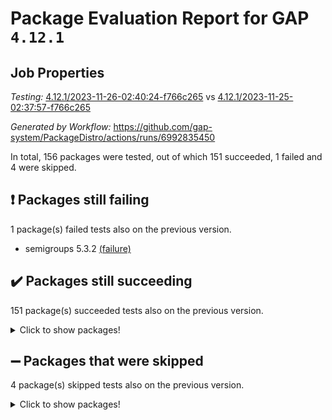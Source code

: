 # Package Evaluation Report for GAP `4.12.1`

## Job Properties

*Testing:* [4.12.1/2023-11-26-02:40:24-f766c265](https://github.com/gap-system/PackageDistro/blob/data/reports/4.12.1/2023-11-26-02:40:24-f766c265) vs [4.12.1/2023-11-25-02:37:57-f766c265](https://github.com/gap-system/PackageDistro/blob/data/reports/4.12.1/2023-11-25-02:37:57-f766c265)

*Generated by Workflow:* https://github.com/gap-system/PackageDistro/actions/runs/6992835450

In total, 156 packages were tested, out of which 151 succeeded, 1 failed and 4 were skipped.

## :exclamation: Packages still failing

1 package(s) failed tests also on the previous version.
- semigroups 5.3.2 [(failure)](https://github.com/gap-system/PackageDistro/actions/runs/6992835450/job/19025049485)

## :heavy_check_mark: Packages still succeeding

151 package(s) succeeded tests also on the previous version.
<details><summary>Click to show packages!</summary>

- 4ti2interface 2023.02-04 [(success)](https://github.com/gap-system/PackageDistro/actions/runs/6992835450/job/19025038266)
- ace 5.6.2 [(success)](https://github.com/gap-system/PackageDistro/actions/runs/6992835450/job/19025038331)
- aclib 1.3.2 [(success)](https://github.com/gap-system/PackageDistro/actions/runs/6992835450/job/19025038385)
- agt 0.3.1 [(success)](https://github.com/gap-system/PackageDistro/actions/runs/6992835450/job/19025038451)
- alnuth 3.2.1 [(success)](https://github.com/gap-system/PackageDistro/actions/runs/6992835450/job/19025038524)
- anupq 3.3.0 [(success)](https://github.com/gap-system/PackageDistro/actions/runs/6992835450/job/19025038577)
- atlasrep 2.1.7 [(success)](https://github.com/gap-system/PackageDistro/actions/runs/6992835450/job/19025038636)
- autodoc 2023.06.19 [(success)](https://github.com/gap-system/PackageDistro/actions/runs/6992835450/job/19025039420)
- automata 1.15 [(success)](https://github.com/gap-system/PackageDistro/actions/runs/6992835450/job/19025039614)
- automgrp 1.3.2 [(success)](https://github.com/gap-system/PackageDistro/actions/runs/6992835450/job/19025039760)
- autpgrp 1.11 [(success)](https://github.com/gap-system/PackageDistro/actions/runs/6992835450/job/19025040075)
- cap 2023.10-07 [(success)](https://github.com/gap-system/PackageDistro/actions/runs/6992835450/job/19025040632)
- caratinterface 2.3.5 [(success)](https://github.com/gap-system/PackageDistro/actions/runs/6992835450/job/19025040898)
- cddinterface 2022.11.01 [(success)](https://github.com/gap-system/PackageDistro/actions/runs/6992835450/job/19025040985)
- circle 1.6.6 [(success)](https://github.com/gap-system/PackageDistro/actions/runs/6992835450/job/19025041067)
- classicpres 1.22 [(success)](https://github.com/gap-system/PackageDistro/actions/runs/6992835450/job/19025041137)
- cohomolo 1.6.11 [(success)](https://github.com/gap-system/PackageDistro/actions/runs/6992835450/job/19025041217)
- congruence 1.2.5 [(success)](https://github.com/gap-system/PackageDistro/actions/runs/6992835450/job/19025041292)
- corelg 1.56 [(success)](https://github.com/gap-system/PackageDistro/actions/runs/6992835450/job/19025041381)
- crime 1.6 [(success)](https://github.com/gap-system/PackageDistro/actions/runs/6992835450/job/19025041454)
- crisp 1.4.6 [(success)](https://github.com/gap-system/PackageDistro/actions/runs/6992835450/job/19025041535)
- crypting 0.10.4 [(success)](https://github.com/gap-system/PackageDistro/actions/runs/6992835450/job/19025041612)
- cryst 4.1.26 [(success)](https://github.com/gap-system/PackageDistro/actions/runs/6992835450/job/19025041688)
- crystcat 1.1.10 [(success)](https://github.com/gap-system/PackageDistro/actions/runs/6992835450/job/19025041768)
- ctbllib 1.3.6 [(success)](https://github.com/gap-system/PackageDistro/actions/runs/6992835450/job/19025041856)
- cubefree 1.19 [(success)](https://github.com/gap-system/PackageDistro/actions/runs/6992835450/job/19025041942)
- curlinterface 2.3.2 [(success)](https://github.com/gap-system/PackageDistro/actions/runs/6992835450/job/19025042019)
- cvec 2.8.1 [(success)](https://github.com/gap-system/PackageDistro/actions/runs/6992835450/job/19025042102)
- datastructures 0.3.0 [(success)](https://github.com/gap-system/PackageDistro/actions/runs/6992835450/job/19025042184)
- deepthought 1.0.6 [(success)](https://github.com/gap-system/PackageDistro/actions/runs/6992835450/job/19025042256)
- design 1.8 [(success)](https://github.com/gap-system/PackageDistro/actions/runs/6992835450/job/19025042321)
- difsets 2.3.1 [(success)](https://github.com/gap-system/PackageDistro/actions/runs/6992835450/job/19025042400)
- digraphs 1.6.3 [(success)](https://github.com/gap-system/PackageDistro/actions/runs/6992835450/job/19025042460)
- edim 1.3.7 [(success)](https://github.com/gap-system/PackageDistro/actions/runs/6992835450/job/19025042526)
- example 4.3.4 [(success)](https://github.com/gap-system/PackageDistro/actions/runs/6992835450/job/19025042613)
- examplesforhomalg 2023.10-01 [(success)](https://github.com/gap-system/PackageDistro/actions/runs/6992835450/job/19025042691)
- factint 1.6.3 [(success)](https://github.com/gap-system/PackageDistro/actions/runs/6992835450/job/19025042748)
- ferret 1.0.9 [(success)](https://github.com/gap-system/PackageDistro/actions/runs/6992835450/job/19025042807)
- fga 1.5.0 [(success)](https://github.com/gap-system/PackageDistro/actions/runs/6992835450/job/19025042871)
- fining 1.5.6 [(success)](https://github.com/gap-system/PackageDistro/actions/runs/6992835450/job/19025042939)
- float 1.0.3 [(success)](https://github.com/gap-system/PackageDistro/actions/runs/6992835450/job/19025043008)
- format 1.4.3 [(success)](https://github.com/gap-system/PackageDistro/actions/runs/6992835450/job/19025043070)
- forms 1.2.9 [(success)](https://github.com/gap-system/PackageDistro/actions/runs/6992835450/job/19025043134)
- fplsa 1.2.6 [(success)](https://github.com/gap-system/PackageDistro/actions/runs/6992835450/job/19025043204)
- fr 2.4.12 [(success)](https://github.com/gap-system/PackageDistro/actions/runs/6992835450/job/19025043267)
- francy 2.0.3 [(success)](https://github.com/gap-system/PackageDistro/actions/runs/6992835450/job/19025043330)
- fwtree 1.3 [(success)](https://github.com/gap-system/PackageDistro/actions/runs/6992835450/job/19025043410)
- gapdoc 1.6.6 [(success)](https://github.com/gap-system/PackageDistro/actions/runs/6992835450/job/19025043465)
- gauss 2023.02-04 [(success)](https://github.com/gap-system/PackageDistro/actions/runs/6992835450/job/19025043525)
- gaussforhomalg 2023.10-01 [(success)](https://github.com/gap-system/PackageDistro/actions/runs/6992835450/job/19025043598)
- gbnp 1.0.5 [(success)](https://github.com/gap-system/PackageDistro/actions/runs/6992835450/job/19025043675)
- generalizedmorphismsforcap 2023.08-02 [(success)](https://github.com/gap-system/PackageDistro/actions/runs/6992835450/job/19025043730)
- genss 1.6.8 [(success)](https://github.com/gap-system/PackageDistro/actions/runs/6992835450/job/19025043802)
- gradedmodules 2023.09-01 [(success)](https://github.com/gap-system/PackageDistro/actions/runs/6992835450/job/19025043872)
- gradedringforhomalg 2023.08-01 [(success)](https://github.com/gap-system/PackageDistro/actions/runs/6992835450/job/19025043942)
- grape 4.9.0 [(success)](https://github.com/gap-system/PackageDistro/actions/runs/6992835450/job/19025044014)
- groupoids 1.73 [(success)](https://github.com/gap-system/PackageDistro/actions/runs/6992835450/job/19025044104)
- grpconst 2.6.4 [(success)](https://github.com/gap-system/PackageDistro/actions/runs/6992835450/job/19025044183)
- guarana 0.96.3 [(success)](https://github.com/gap-system/PackageDistro/actions/runs/6992835450/job/19025044263)
- guava 3.18 [(success)](https://github.com/gap-system/PackageDistro/actions/runs/6992835450/job/19025044340)
- hap 1.60 [(success)](https://github.com/gap-system/PackageDistro/actions/runs/6992835450/job/19025044427)
- hapcryst 0.1.15 [(success)](https://github.com/gap-system/PackageDistro/actions/runs/6992835450/job/19025044498)
- hecke 1.5.3 [(success)](https://github.com/gap-system/PackageDistro/actions/runs/6992835450/job/19025044565)
- help 3.5 [(success)](https://github.com/gap-system/PackageDistro/actions/runs/6992835450/job/19025044642)
- homalg 2023.10-01 [(success)](https://github.com/gap-system/PackageDistro/actions/runs/6992835450/job/19025044727)
- homalgtocas 2023.08-01 [(success)](https://github.com/gap-system/PackageDistro/actions/runs/6992835450/job/19025044796)
- idrel 2.45 [(success)](https://github.com/gap-system/PackageDistro/actions/runs/6992835450/job/19025044867)
- images 1.3.1 [(success)](https://github.com/gap-system/PackageDistro/actions/runs/6992835450/job/19025044945)
- intpic 0.3.0 [(success)](https://github.com/gap-system/PackageDistro/actions/runs/6992835450/job/19025045016)
- io 4.8.2 [(success)](https://github.com/gap-system/PackageDistro/actions/runs/6992835450/job/19025045082)
- io_forhomalg 2023.02-04 [(success)](https://github.com/gap-system/PackageDistro/actions/runs/6992835450/job/19025045157)
- irredsol 1.4.4 [(success)](https://github.com/gap-system/PackageDistro/actions/runs/6992835450/job/19025045231)
- json 2.1.1 [(success)](https://github.com/gap-system/PackageDistro/actions/runs/6992835450/job/19025045323)
- jupyterkernel 1.5.0 [(success)](https://github.com/gap-system/PackageDistro/actions/runs/6992835450/job/19025045401)
- jupyterviz 1.5.6 [(success)](https://github.com/gap-system/PackageDistro/actions/runs/6992835450/job/19025045472)
- kan 1.36 [(success)](https://github.com/gap-system/PackageDistro/actions/runs/6992835450/job/19025045561)
- kbmag 1.5.11 [(success)](https://github.com/gap-system/PackageDistro/actions/runs/6992835450/job/19025045662)
- laguna 3.9.6 [(success)](https://github.com/gap-system/PackageDistro/actions/runs/6992835450/job/19025045772)
- liealgdb 2.2.1 [(success)](https://github.com/gap-system/PackageDistro/actions/runs/6992835450/job/19025045876)
- liepring 2.8 [(success)](https://github.com/gap-system/PackageDistro/actions/runs/6992835450/job/19025045965)
- liering 2.4.2 [(success)](https://github.com/gap-system/PackageDistro/actions/runs/6992835450/job/19025046041)
- linearalgebraforcap 2023.11-01 [(success)](https://github.com/gap-system/PackageDistro/actions/runs/6992835450/job/19025046120)
- localizeringforhomalg 2023.10-01 [(success)](https://github.com/gap-system/PackageDistro/actions/runs/6992835450/job/19025046194)
- loops 3.4.3 [(success)](https://github.com/gap-system/PackageDistro/actions/runs/6992835450/job/19025046261)
- lpres 1.0.3 [(success)](https://github.com/gap-system/PackageDistro/actions/runs/6992835450/job/19025046322)
- majoranaalgebras 1.5.1 [(success)](https://github.com/gap-system/PackageDistro/actions/runs/6992835450/job/19025046395)
- mapclass 1.4.6 [(success)](https://github.com/gap-system/PackageDistro/actions/runs/6992835450/job/19025046463)
- matgrp 0.70 [(success)](https://github.com/gap-system/PackageDistro/actions/runs/6992835450/job/19025046540)
- matricesforhomalg 2023.11-01 [(success)](https://github.com/gap-system/PackageDistro/actions/runs/6992835450/job/19025046618)
- modisom 2.5.4 [(success)](https://github.com/gap-system/PackageDistro/actions/runs/6992835450/job/19025046693)
- modulepresentationsforcap 2023.10-01 [(success)](https://github.com/gap-system/PackageDistro/actions/runs/6992835450/job/19025046770)
- modules 2023.10-01 [(success)](https://github.com/gap-system/PackageDistro/actions/runs/6992835450/job/19025046872)
- monoidalcategories 2023.11-02 [(success)](https://github.com/gap-system/PackageDistro/actions/runs/6992835450/job/19025046961)
- nconvex 2022.09-01 [(success)](https://github.com/gap-system/PackageDistro/actions/runs/6992835450/job/19025047054)
- nilmat 1.4.2 [(success)](https://github.com/gap-system/PackageDistro/actions/runs/6992835450/job/19025047143)
- nock 1.5 [(success)](https://github.com/gap-system/PackageDistro/actions/runs/6992835450/job/19025047241)
- normalizinterface 1.3.6 [(success)](https://github.com/gap-system/PackageDistro/actions/runs/6992835450/job/19025047337)
- nq 2.5.10 [(success)](https://github.com/gap-system/PackageDistro/actions/runs/6992835450/job/19025047430)
- numericalsgps 1.3.1 [(success)](https://github.com/gap-system/PackageDistro/actions/runs/6992835450/job/19025047506)
- openmath 11.5.3 [(success)](https://github.com/gap-system/PackageDistro/actions/runs/6992835450/job/19025047583)
- orb 4.9.0 [(success)](https://github.com/gap-system/PackageDistro/actions/runs/6992835450/job/19025047670)
- packagemanager 1.4.1 [(success)](https://github.com/gap-system/PackageDistro/actions/runs/6992835450/job/19025047774)
- patternclass 2.4.3 [(success)](https://github.com/gap-system/PackageDistro/actions/runs/6992835450/job/19025047880)
- permut 2.0.4 [(success)](https://github.com/gap-system/PackageDistro/actions/runs/6992835450/job/19025047969)
- polenta 1.3.10 [(success)](https://github.com/gap-system/PackageDistro/actions/runs/6992835450/job/19025048064)
- polymaking 0.8.7 [(success)](https://github.com/gap-system/PackageDistro/actions/runs/6992835450/job/19025048156)
- primgrp 3.4.4 [(success)](https://github.com/gap-system/PackageDistro/actions/runs/6992835450/job/19025048247)
- profiling 2.5.4 [(success)](https://github.com/gap-system/PackageDistro/actions/runs/6992835450/job/19025048357)
- qpa 1.34 [(success)](https://github.com/gap-system/PackageDistro/actions/runs/6992835450/job/19025048450)
- quagroup 1.8.3 [(success)](https://github.com/gap-system/PackageDistro/actions/runs/6992835450/job/19025048540)
- radiroot 2.9 [(success)](https://github.com/gap-system/PackageDistro/actions/runs/6992835450/job/19025048631)
- rcwa 4.7.1 [(success)](https://github.com/gap-system/PackageDistro/actions/runs/6992835450/job/19025048724)
- rds 1.8 [(success)](https://github.com/gap-system/PackageDistro/actions/runs/6992835450/job/19025048807)
- recog 1.4.2 [(success)](https://github.com/gap-system/PackageDistro/actions/runs/6992835450/job/19025048907)
- repndecomp 1.3.0 [(success)](https://github.com/gap-system/PackageDistro/actions/runs/6992835450/job/19025048999)
- repsn 3.1.1 [(success)](https://github.com/gap-system/PackageDistro/actions/runs/6992835450/job/19025049091)
- resclasses 4.7.3 [(success)](https://github.com/gap-system/PackageDistro/actions/runs/6992835450/job/19025049167)
- ringsforhomalg 2023.11-02 [(success)](https://github.com/gap-system/PackageDistro/actions/runs/6992835450/job/19025049237)
- sco 2023.08-01 [(success)](https://github.com/gap-system/PackageDistro/actions/runs/6992835450/job/19025049330)
- scscp 2.4.1 [(success)](https://github.com/gap-system/PackageDistro/actions/runs/6992835450/job/19025049399)
- sglppow 2.3 [(success)](https://github.com/gap-system/PackageDistro/actions/runs/6992835450/job/19025049562)
- sgpviz 0.999.5 [(success)](https://github.com/gap-system/PackageDistro/actions/runs/6992835450/job/19025049642)
- simpcomp 2.1.14 [(success)](https://github.com/gap-system/PackageDistro/actions/runs/6992835450/job/19025049732)
- singular 2023.02.09 [(success)](https://github.com/gap-system/PackageDistro/actions/runs/6992835450/job/19025049813)
- sl2reps 1.1 [(success)](https://github.com/gap-system/PackageDistro/actions/runs/6992835450/job/19025049902)
- sla 1.5.3 [(success)](https://github.com/gap-system/PackageDistro/actions/runs/6992835450/job/19025049981)
- smallgrp 1.5.3 [(success)](https://github.com/gap-system/PackageDistro/actions/runs/6992835450/job/19025050045)
- smallsemi 0.6.13 [(success)](https://github.com/gap-system/PackageDistro/actions/runs/6992835450/job/19025050107)
- sonata 2.9.6 [(success)](https://github.com/gap-system/PackageDistro/actions/runs/6992835450/job/19025050165)
- sophus 1.27 [(success)](https://github.com/gap-system/PackageDistro/actions/runs/6992835450/job/19025050228)
- sotgrps 1.2 [(success)](https://github.com/gap-system/PackageDistro/actions/runs/6992835450/job/19025050298)
- spinsym 1.5.2 [(success)](https://github.com/gap-system/PackageDistro/actions/runs/6992835450/job/19025050374)
- standardff 1.0 [(success)](https://github.com/gap-system/PackageDistro/actions/runs/6992835450/job/19025050524)
- symbcompcc 1.3.2 [(success)](https://github.com/gap-system/PackageDistro/actions/runs/6992835450/job/19025050621)
- thelma 1.3 [(success)](https://github.com/gap-system/PackageDistro/actions/runs/6992835450/job/19025050707)
- tomlib 1.2.9 [(success)](https://github.com/gap-system/PackageDistro/actions/runs/6992835450/job/19025050789)
- toolsforhomalg 2023.10-01 [(success)](https://github.com/gap-system/PackageDistro/actions/runs/6992835450/job/19025050861)
- toric 1.9.5 [(success)](https://github.com/gap-system/PackageDistro/actions/runs/6992835450/job/19025050927)
- toricvarieties 2022.07.13 [(success)](https://github.com/gap-system/PackageDistro/actions/runs/6992835450/job/19025050997)
- transgrp 3.6.4 [(success)](https://github.com/gap-system/PackageDistro/actions/runs/6992835450/job/19025051074)
- ugaly 4.1.3 [(success)](https://github.com/gap-system/PackageDistro/actions/runs/6992835450/job/19025051144)
- unipot 1.5 [(success)](https://github.com/gap-system/PackageDistro/actions/runs/6992835450/job/19025051211)
- unitlib 4.2.0 [(success)](https://github.com/gap-system/PackageDistro/actions/runs/6992835450/job/19025051284)
- utils 0.84 [(success)](https://github.com/gap-system/PackageDistro/actions/runs/6992835450/job/19025051363)
- uuid 0.7 [(success)](https://github.com/gap-system/PackageDistro/actions/runs/6992835450/job/19025051441)
- walrus 0.9991 [(success)](https://github.com/gap-system/PackageDistro/actions/runs/6992835450/job/19025051531)
- wedderga 4.10.4 [(success)](https://github.com/gap-system/PackageDistro/actions/runs/6992835450/job/19025051603)
- xmod 2.91 [(success)](https://github.com/gap-system/PackageDistro/actions/runs/6992835450/job/19025051682)
- xmodalg 1.23 [(success)](https://github.com/gap-system/PackageDistro/actions/runs/6992835450/job/19025051758)
- yangbaxter 0.10.3 [(success)](https://github.com/gap-system/PackageDistro/actions/runs/6992835450/job/19025051824)
- zeromqinterface 0.14 [(success)](https://github.com/gap-system/PackageDistro/actions/runs/6992835450/job/19025051915)
</details>

## :heavy_minus_sign: Packages that were skipped

4 package(s) skipped tests also on the previous version.
<details><summary>Click to show packages!</summary>

- browse 1.8.21 [(skipped)](https://github.com/gap-system/PackageDistro/actions/runs/6992835450/job/19024864258)
- itc 1.5.1 [(skipped)](https://github.com/gap-system/PackageDistro/actions/runs/6992835450/job/19024864258)
- polycyclic 2.16 [(skipped)](https://github.com/gap-system/PackageDistro/actions/runs/6992835450/job/19024864258)
- xgap 4.31 [(skipped)](https://github.com/gap-system/PackageDistro/actions/runs/6992835450/job/19024864258)
</details>

